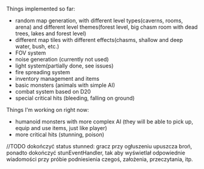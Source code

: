 Things implemented so far:

- random map generation, with different level types(caverns, rooms, arena) and different level themes(forest level, big chasm room with dead trees, lakes and forest level)
- different map tiles with different effects(chasms, shallow and deep water, bush, etc.)
- FOV system
- noise generation (currently not used)
- light system(partially done, see issues)
- fire spreading system
- inventory management and items
- basic monsters (animals with simple AI)
- combat system based on D20
- special critical hits (bleeding, falling on ground)

Things I'm working on right now:

- humanoid monsters with more complex AI (they will be able to pick up, equip and use items, just like player)
- more critical hits (stunning, poison)

//TODO dokończyć status stunned: gracz przy ogłuszeniu upuszcza broń, ponadto dokończyć stunEventHandler, tak aby wyświetlał odpowiednie wiadomości przy próbie podniesienia czegoś, założenia, przeczytania, itp.
